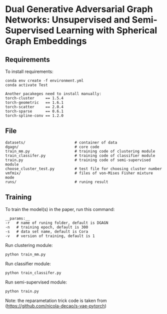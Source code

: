 # Dual Generative Adversarial Graph Networks: Unsupervised and Semi-Supervised Learning with Spherical Graph Embeddings

## Requirements

To install requirements:

```setup
conda env create -f environment.yml
conda activate Test

Another pacakeges need to install manually:  
torch-cluster     == 1.5.4
torch-geometric   == 1.6.1
torch-scatter     == 2.0.4
torch-sparse      == 0.6.1
torch-spline-conv == 1.2.0
```

## File

    datasets/                      # container of data  
    dgagn/                         # core code  
    train_mm.py                    # training code of clustering module  
    train_classifer.py             # training code of classifier module  
    train.py                       # training code of semi-supervised module  
    choose_cluster_test.py         # test file for choosing cluster number  
    vmfmix/                        # files of von-Mises Fisher mixture mode  
    runs/                          # runing result  

## Training

To train the model(s) in the paper, run this command:  

    __params:__  
    -r   # name of runing folder, default is DGAGN  
    -n   # training epoch, default is 300  
    -s   # data set name, default is Cora  
    -v   # version of training, default is 1  

Run clustering module:
```
python train_mm.py
```
Run classifier module:
```
python train_classifer.py
```
Run semi-supervised module:
```
python train.py
```


Note: the reparametation trick code is taken from (https://github.com/nicola-decao/s-vae-pytorch)


